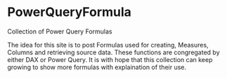 # PowerQueryFormula
Collection of Power Query Formulas

The idea for this site is to post Formulas used for creating, Measures, Columns and retrieving source data. These functions are congregated by either DAX or Power Query. It is with hope that this collection can keep growing to show more formulas with explaination of their use.
